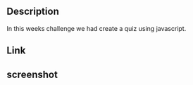 ## Description
In this weeks challenge we had create a quiz using javascript.

## Link

## screenshot
